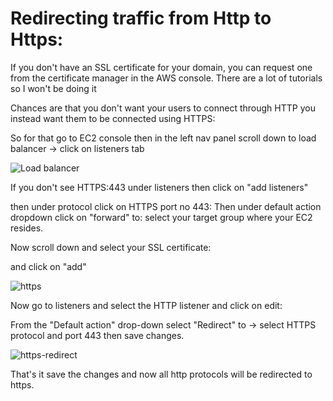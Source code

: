 # Redirecting traffic from Http to Https:

If you don't have an SSL certificate for your domain, you can request one from the certificate manager in the AWS console. There are a lot of tutorials so I won't be doing it

Chances are that you don't want your users to connect through HTTP you instead want them to be connected using HTTPS:

So for that go to EC2 console then in the left nav panel scroll down to load balancer -> click on listeners tab

![Load balancer](https://github.com/PaulleDemon/AWS-deployment/blob/master/images/HttpsRedirect/https-redirect.jpg)

If you don't see HTTPS:443 under listeners then click on "add listeners" 

then under protocol click on HTTPS port no 443:
Then under default action dropdown click on "forward" to: select your target group where your EC2 resides. 

Now scroll down and select your SSL certificate:

and click on "add"

![https](https://github.com/PaulleDemon/AWS-deployment/blob/master/images/HttpsRedirect/addlistener.jpg)

Now go to listeners and select the HTTP listener and click on edit:

From the "Default action" drop-down select "Redirect" to ->  select HTTPS protocol and port 443 then save changes.

![https-redirect](https://github.com/PaulleDemon/AWS-deployment/blob/master/images/HttpsRedirect/redirect_to_Https.jpg)

That's it save the changes and now all http protocols will be redirected to https.
